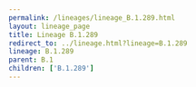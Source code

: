 ```yaml
---
permalink: /lineages/lineage_B.1.289.html
layout: lineage_page
title: Lineage B.1.289
redirect_to: ../lineage.html?lineage=B.1.289
lineage: B.1.289
parent: B.1
children: ['B.1.289']
---
```

